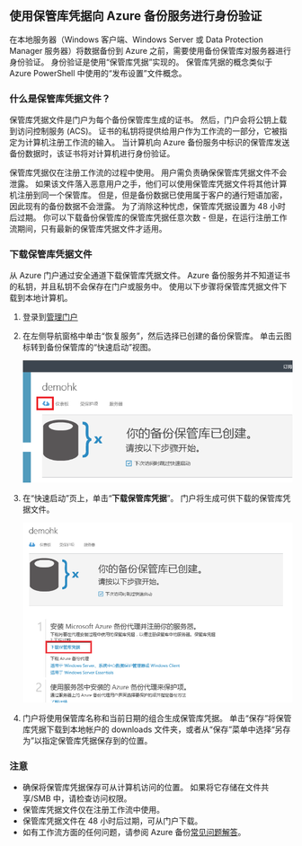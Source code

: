 ## <a name="using-vault-credentials-to-authenticate-with-the-azure-backup-service"></a>使用保管库凭据向 Azure 备份服务进行身份验证
在本地服务器（Windows 客户端、Windows Server 或 Data Protection Manager 服务器）将数据备份到 Azure 之前，需要使用备份保管库对服务器进行身份验证。 身份验证是使用“保管库凭据”实现的。 保管库凭据的概念类似于 Azure PowerShell 中使用的“发布设置”文件概念。

### <a name="what-is-the-vault-credential-file"></a>什么是保管库凭据文件？
保管库凭据文件是门户为每个备份保管库生成的证书。 然后，门户会将公钥上载到访问控制服务 (ACS)。 证书的私钥将提供给用户作为工作流的一部分，它被指定为计算机注册工作流的输入。 当计算机向 Azure 备份服务中标识的保管库发送备份数据时，该证书将对计算机进行身份验证。

保管库凭据仅在注册工作流的过程中使用。 用户需负责确保保管库凭据文件不会泄露。 如果该文件落入恶意用户之手，他们可以使用保管库凭据文件将其他计算机注册到同一个保管库。 但是，但是备份数据已使用属于客户的通行短语加密，因此现有的备份数据不会泄露。 为了消除这种忧虑，保管库凭据设置为 48 小时后过期。 你可以下载备份保管库的保管库凭据任意次数 - 但是，在运行注册工作流期间，只有最新的保管库凭据文件才适用。

### <a name="download-the-vault-credential-file"></a>下载保管库凭据文件
从 Azure 门户通过安全通道下载保管库凭据文件。 Azure 备份服务并不知道证书的私钥，并且私钥不会保存在门户或服务中。 使用以下步骤将保管库凭据文件下载到本地计算机。

1. 登录到[管理门户](https://manage.windowsazure.com/)
2. 在左侧导航窗格中单击“恢复服务”，然后选择已创建的备份保管库。 单击云图标转到备份保管库的“快速启动”视图。
   
   ![快速查看](./media/backup-download-credentials/quickview.png)
3. 在“快速启动”页上，单击“**下载保管库凭据**”。 门户将生成可供下载的保管库凭据文件。
   
   ![下载](./media/backup-download-credentials/downloadvc.png)
4. 门户将使用保管库名称和当前日期的组合生成保管库凭据。 单击“保存”将保管库凭据下载到本地帐户的 downloads 文件夹，或者从“保存”菜单中选择“另存为”以指定保管库凭据保存到的位置。

### <a name="note"></a>注意
* 确保将保管库凭据保存可从计算机访问的位置。 如果将它存储在文件共享/SMB 中，请检查访问权限。
* 保管库凭据文件仅在注册工作流中使用。
* 保管库凭据文件在 48 小时后过期，可从门户下载。
* 如有工作流方面的任何问题，请参阅 Azure 备份[常见问题解答](../articles/backup/backup-azure-backup-faq.md)。

